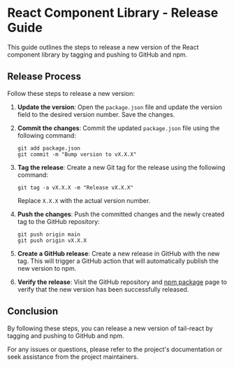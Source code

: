 # React Component Library - Release Guide

This guide outlines the steps to release a new version of the React component library by tagging and pushing to GitHub and npm.

## Release Process

Follow these steps to release a new version:

1. **Update the version**: Open the `package.json` file and update the version field to the desired version number. Save the changes.

2. **Commit the changes**: Commit the updated `package.json` file using the following command:

   ```shell
   git add package.json
   git commit -m "Bump version to vX.X.X"
   ```

3. **Tag the release**: Create a new Git tag for the release using the following command:

   ```shell
   git tag -a vX.X.X -m "Release vX.X.X"
   ```

   Replace `X.X.X` with the actual version number.

4. **Push the changes**: Push the committed changes and the newly created tag to the GitHub repository:

   ```shell
   git push origin main
   git push origin vX.X.X
   ```

5. **Create a GitHub release**: Create a new release in GitHub with the new tag. This will trigger a GitHub action that will automatically publish the new version to npm.

6. **Verify the release**: Visit the GitHub repository and [npm package](https://www.npmjs.com/package/@wedevs/tail-react) page to verify that the new version has been successfully released.

## Conclusion

By following these steps, you can release a new version of tail-react by tagging and pushing to GitHub and npm.

For any issues or questions, please refer to the project's documentation or seek assistance from the project maintainers.

